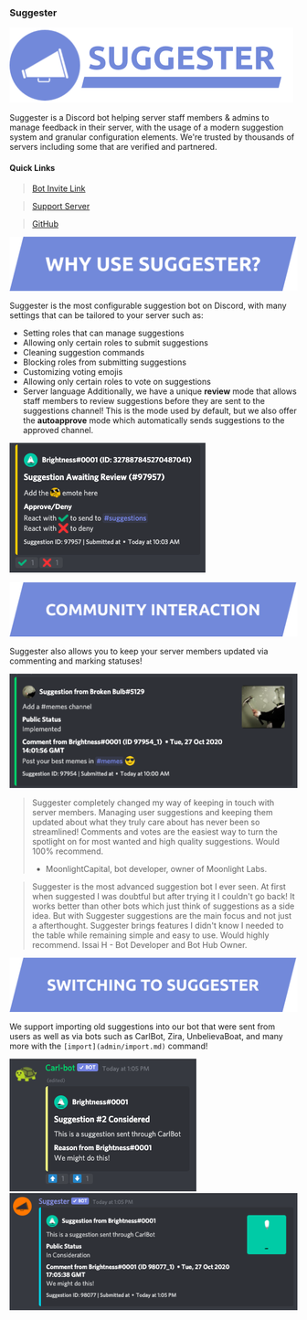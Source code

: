 ### Suggester

![a](/images/suggesterbanner.png)

Suggester is a Discord bot helping server staff members & admins to manage feedback in their server, with the usage of a modern suggestion system and granular configuration elements. We're trusted by thousands of servers including some that are verified and partnered.

#### Quick Links

> [Bot Invite Link](https://discord.com/oauth2/authorize?client_id=564426594144354315&scope=bot&permissions=805694544)

> [Support Server](https://discord.gg/G5pEdUp)

> [GitHub](https://github.com/Suggester/Suggester)

![b](/images/Why%20use%20suggester%3F.png)

Suggester is the most configurable suggestion bot on Discord, with many settings that can be tailored to your server such as:

- Setting roles that can manage suggestions
- Allowing only certain roles to submit suggestions
- Cleaning suggestion commands
- Blocking roles from submitting suggestions
- Customizing voting emojis
- Allowing only certain roles to vote on suggestions
- Server language
Additionally, we have a unique **review** mode that allows staff members to review suggestions before they are sent to the suggestions channel! This is the mode used by default, but we also offer the **autoapprove** mode which automatically sends suggestions to the approved channel.

![c](/images/review.png)

![d](/images/community.png) 

Suggester also allows you to keep your server members updated via commenting and marking statuses!

![e](/images/statuses.png)

> Suggester completely changed my way of keeping in touch with server members. Managing user suggestions and keeping them updated about what they truly care about has never been so streamlined! Comments and votes are the easiest way to turn the spotlight on for most wanted and high quality suggestions. Would 100% recommend.
> - MoonlightCapital, bot developer, owner of Moonlight Labs.

> Suggester is the most advanced suggestion bot I ever seen. At first when suggested I was doubtful but after trying it I couldn't go back! It works better than other bots which just think of suggestions as a side idea. But with Suggester suggestions are the main focus and not just a afterthought. Suggester brings features I didn't know I needed to the table while remaining simple and easy to use. Would highly recommend.
> Issai H - Bot Developer and Bot Hub Owner.

![f](/images/Switching%20to%20suggester.png)

We support importing old suggestions into our bot that were sent from users as well as via bots such as CarlBot, Zira, UnbelievaBoat, and many more with the `[import](admin/import.md)` command!

![g](/images/import1.png)
![h](/images/import2.png)




